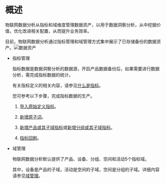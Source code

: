 概述 
=======================

物联网数据分析从指标和域维度管理数据资产，以用于数据洞察分析，从中挖掘价值，优化改进相关配置，从而提升业务效率。

目前，物联网数据分析通过指标管理和域管理方式集中展示了已存储备份的数据资产。![数据资产](//static-aliyun-doc.oss-cn-hangzhou.aliyuncs.com/assets/img/zh-CN/1472721061/p170801.png)

* 指标管理

  指标数据是数据洞察分析的数据源，开启产品数据备份后，如果需要进行数据分析，需完成指标数据的统计。

  有关指标定义的相关内容，请参见[什么是指标]()。

  您可参考以下步骤，完成指标数据的生产。
  1. [导入原始定义指标]()。

     
  
  2. [新增原子词]()。

     
  
  3. [新增产品或其子域指标]()或[新增分组或其子域指标]()。

     
  
  4. [指标回刷]()。

     
  

  

* 域管理

  物联网数据分析默认提供了产品、设备、分组、空间和活动5个指标域。

  其中，设备是产品的子域，活动是空间的子域，空间是分组的子域。详细内容请参见[域管理]()。
  



